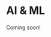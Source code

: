 # AI & ML
Coming soon!
<!-- ## Machine Learning

ML example could be from Spatial Thoughts or Whitebark pine

Write entire chapter using ai even the text from Copilot, Gemini, and ChatGPT. For each ask them to write code for the same example from chp1, then review

Using generative AI to generate geemap code within jupyter lab: https://www.youtube.com/watch?v=57eXNc299Ik

## Resources
- [Autonomoulks GIS](https://github.com/gladcolor/LLM-Geo) repo
- [Clay Foundation Model](https://clay-foundation.github.io/model/index.html). Only works on linux devices with CUDA GPUs? -->
